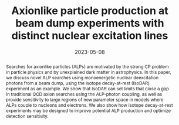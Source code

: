 ---
title: "Axionlike particle production at beam dump experiments with distinct nuclear excitation lines"
collection: publications
permalink: /publication/2023-isodar
date: 2023-05-08
link: 'https://journals.aps.org/prd/abstract/10.1103/PhysRevD.107.095010'
arxiv: 'https://arxiv.org/abs/2207.13659'
inspirehep: 'https://inspirehep.net/literature/2126695'
citation: 'Loyd Waites, Adrian Thompson, Adriana Bungau, Janet M. Conrad, Bhaskar Dutta, <strong>Wei-Chih Huang</strong>, Doojin Kim, Michael Shaevitz, and Joshua Spitz. <i>Phys. Rev. D 107, 095010</i>'
abstract: 'Searches for axionlike particles (ALPs) are motivated by the strong CP problem in particle physics
and by unexplained dark matter in astrophysics. In this paper, we discuss novel ALP searches using
monoenergetic nuclear deexcitation photons from a beam dump, using the isotope decay-at-rest (IsoDAR)
experiment as an example. We show that IsoDAR can set limits that close a gap in traditional QCD axion
searches using the ALP-photon coupling, as well as provide sensitivity to large regions of new parameter
space in models where ALPs couple to nucleons and electrons. We also show how isotope decay-at-rest
experiments may be designed to improve potential ALP production and optimize detection sensitivity.'
---